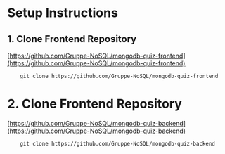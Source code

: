 # Setup Instructions

## 1. Clone Frontend Repository

[https://github.com/Gruppe-NoSQL/mongodb-quiz-frontend](https://github.com/Gruppe-NoSQL/mongodb-quiz-frontend)

```
    git clone https://github.com/Gruppe-NoSQL/mongodb-quiz-frontend
```

# 2. Clone Frontend Repository

[https://github.com/Gruppe-NoSQL/mongodb-quiz-backend](https://github.com/Gruppe-NoSQL/mongodb-quiz-backend)

```
    git clone https://github.com/Gruppe-NoSQL/mongodb-quiz-backend
```
